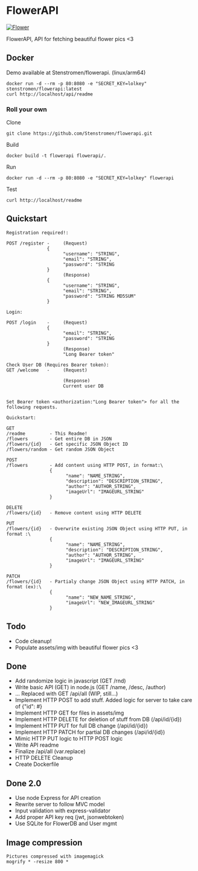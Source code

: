 # FlowerAPI

[![Flower](https://www.stenstromen.se/public/img/flower.jpg)](https://www.stenstromen.se/public/img/flower.jpg)

FlowerAPI, API for fetching beautiful flower pics <3

## Docker

Demo available at Stenstromen/flowerapi. (linux/arm64)

```
docker run -d --rm -p 80:8080 -e "SECRET_KEY=lolkey" stenstromen/flowerapi:latest
curl http://localhost/api/readme
```

### Roll your own

Clone
```
git clone https://github.com/Stenstromen/flowerapi.git
```

Build
```
docker build -t flowerapi flowerapi/.
```

Run
```
docker run -d --rm -p 80:8080 -e "SECRET_KEY=lolkey" flowerapi
```

Test
```
curl http://localhost/readme
```

## Quickstart
```
Registration required!:

POST /register -     (Request)
               {
                     "username": "STRING",
                     "email": "STRING",
                     "password": "STRING               
               }
                     (Response)
               {
                     "username": "STRING",
                     "email": "STRING",
                     "password": "STRING MD5SUM"
               }

Login:

POST /login    -     (Request)
               {
                     "email": "STRING",
                     "password": "STRING               
               }
                     (Response)
                     "Long Bearer token"

Check User DB (Requires Bearer token):
GET /welcome   -     (Request)

                     (Response)
                     Current user DB


Set Bearer token <authorization:"Long Bearer token"> for all the following requests.

Quickstart:

GET
/readme         - This Readme!
/flowers        - Get entire DB in JSON
/flowers/{id}   - Get specific JSON Object ID
/flowers/random - Get random JSON Object

POST
/flowers        - Add content using HTTP POST, in format:\
                {
                      "name": "NAME_STRING",
                      "description": "DESCRIPTION_STRING",
                      "author": "AUTHOR_STRING",
                      "imageUrl": "IMAGEURL_STRING"
                }

DELETE
/flowers/{id}   - Remove content using HTTP DELETE 

PUT 
/flowers/{id}   - Overwrite existing JSON Object using HTTP PUT, in format :\
                {
                      "name": "NAME_STRING",
                      "description": "DESCRIPTION_STRING",
                      "author": "AUTHOR_STRING",
                      "imageUrl": "IMAGEURL_STRING"
                }

PATCH
/flowers/{id}   - Partialy change JSON Object using HTTP PATCH, in format (ex):\
                {
                      "name": "NEW_NAME_STRING",
                      "imageUrl": "NEW_IMAGEURL_STRING"
                }
```

## Todo
* Code cleanup!
* Populate assets/img with beautiful flower pics <3 

## Done
* Add randomize logic in javascript (GET /rnd)
* Write basic API (GET) in node.js (GET /name, /desc, /author)
* ... Replaced with GET /api/all (WIP, still...)
* Implement HTTP POST to add stuff. Added logic for server to take care of {"id": #}
* Implement HTTP GET for files in assets/img
* Implement HTTP DELETE for deletion of stuff from DB (/api/id/{id})
* Implement HTTP PUT for full DB change (/api/id/{id})
* Implement HTTP PATCH for partial DB changes (/api/id/{id})
* Mimic HTTP PUT logic to HTTP POST logic
* Write API readme
* Finalize /api/all (var.replace)
* HTTP DELETE Cleanup
* Create Dockerfile 


## Done 2.0
* Use node Express for API creation
* Rewrite server to follow MVC model
* Input validation with express-validator
* Add proper API key req (jwt, jsonwebtoken)
* Use SQLite for FlowerDB and User mgmt

## Image compression
```
Pictures compressed with imagemagick
mogrify * -resize 800 *
```